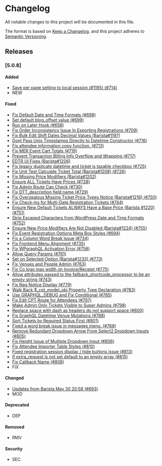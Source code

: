 # Changelog
All notable changes to this project will be documented in this file.

The format is based on [Keep a Changelog](https://keepachangelog.com/en/1.0.0/),
and this project adheres to [Semantic Versioning](https://semver.org/spec/v2.0.0.html).

## Releases

### [5.0.8]

#### Added
 - [Save per page setting to local session (#1195) (#714)](https://github.com/eventespresso/cafe/pull/714)
 - NEW

#### Fixed
 - [Fix Default Date and Time Formats (#698)](https://github.com/eventespresso/cafe/pull/698)
 - [Set default blog_offset value (#699)](https://github.com/eventespresso/cafe/pull/699)
 - [Run  on Later Hook (#658)](https://github.com/eventespresso/cafe/pull/658)
 - [Fix Order Inconsistency Issue In Exporting Registrations (#709)](https://github.com/eventespresso/cafe/pull/709)
 - [Fix Bulk Edit Shift Dates Decimal Values (Barista#1197)](https://github.com/eventespresso/barista/pull/1197)
 - [Dont Pass Unix Timestamps Directly to Datetime Constructor (#716)](https://github.com/eventespresso/cafe/pull/716)
 - [Fix attendee information copy function. (#713)](https://github.com/eventespresso/cafe/pull/713)
 - [Fix MER Event Cart Totals (#719)](https://github.com/eventespresso/cafe/pull/719)
 - [Prevent Transaction Billing Info Overflow and Wrapping (#717)](https://github.com/eventespresso/cafe/pull/717)
 - [EDTR UI Fixes (Barista#1206)](https://github.com/eventespresso/barista/pull/1206)
 - [Fix legacy duplicate datetime and ticket is taxable checkbox (#725)](https://github.com/eventespresso/cafe/pull/725)
 - [Fix Unit Test Calculate Ticket Total (Barista#1208) (#726)](https://github.com/eventespresso/cafe/pull/726)
 - [Fix Missing Price Modifiers (Barista#1202)](https://github.com/eventespresso/barista/pull/1202)
 - [Ensure ALL Tickets Have Prices (#728)](https://github.com/eventespresso/cafe/pull/728)
 - [Fix Admin Route Cap Check (#730)](https://github.com/eventespresso/cafe/pull/730)
 - [Fix DTT_description field name (#729)](https://github.com/eventespresso/cafe/pull/729)
 - [Fix Overzealous Missing Ticket Price Types Notice (Barista#1216) (#750)](https://github.com/eventespresso/cafe/pull/750)
 - [Fix Check-ins for Multi-Date Registration Tickets (#744)](https://github.com/eventespresso/cafe/pull/744)
 - [Ensure New Default Tickets ALWAYS Have a Base Price (Barista #1220) (#751)](https://github.com/eventespresso/cafe/pull/751)
 - [Strip Escaped Characters from WordPress Date and Time Formats (#752)](https://github.com/eventespresso/cafe/pull/752)
 - [Ensure New Price Modifiers Are Not Disabled (Barista#1224) (#755)](https://github.com/eventespresso/cafe/pull/755)
 - [Fix Event Registration Options Meta Box Styles  (#694)](https://github.com/eventespresso/cafe/pull/694)
 - [Fix a Column Word Break Issue (#734)](https://github.com/eventespresso/cafe/pull/734)
 - [Fix Frontend Menu Alignment (#735)](https://github.com/eventespresso/cafe/pull/735)
 - [Fix WPgraphQL Activation Error (#758)](https://github.com/eventespresso/cafe/pull/758)
 - [Allow  Query Params (#761)](https://github.com/eventespresso/cafe/pull/761)
 - [Set  on Selected Option (Barista#1233) (#773)](https://github.com/eventespresso/cafe/pull/773)
 - [Fix Venues and People Admin (#763)](https://github.com/eventespresso/cafe/pull/763)
 - [Fix Co logo max width on Invoice/Receipt (#775)](https://github.com/eventespresso/cafe/pull/775)
 - [Allow attributes passed to the fallback_shortcode_processor to be an empty string (#743)](https://github.com/eventespresso/cafe/pull/743)
 - [Fix Nag Notice Display (#779)](https://github.com/eventespresso/cafe/pull/779)
 - [Walk Back $_cpt_model_obj Property Type Declaration (#783)](https://github.com/eventespresso/cafe/pull/783)
 - [Use GRAPHQL_DEBUG and Fix Conditional (#785)](https://github.com/eventespresso/cafe/pull/785)
 - [Fix Edit CPT Route for Attendees (#797)](https://github.com/eventespresso/cafe/pull/797)
 - [Make Admin Only Tickets Visible to Super Admins (#798)](https://github.com/eventespresso/cafe/pull/798)
 - [Replace space with dash as headers do not support space (#800)](https://github.com/eventespresso/cafe/pull/800)
 - [Fix GraphQL Datetime Venue Mutations (#788)](https://github.com/eventespresso/cafe/pull/788)
 - [Sort Tickets by Required Status First (#801)](https://github.com/eventespresso/cafe/pull/801)
 - [Fixed a word break issue in messages menu. (#768)](https://github.com/eventespresso/cafe/pull/768)
 - [Remove Redundant Dropdown Arrow From Select2 Dropdown Inputs (#805)](https://github.com/eventespresso/cafe/pull/805)
 - [Fix Height Issue of Multiple Dropdown Input (#806)](https://github.com/eventespresso/cafe/pull/806)
 - [Fix Attendee Importer Table Styles (#810)](https://github.com/eventespresso/cafe/pull/810)
 - [Fixed registration session display / hide buttons issue (#813)](https://github.com/eventespresso/cafe/pull/813)
 - [If extra_request is not set default to an empty array (#815)](https://github.com/eventespresso/cafe/pull/815)
 - [Fix Callback Name (#808)](https://github.com/eventespresso/cafe/pull/808)
 - FIX

#### Changed
 - [Updates from Barista May 30 20:58 (#693)](https://github.com/eventespresso/cafe/pull/693)
 - MOD

#### Deprecated
 - DEP

#### Removed
 - RMV

#### Security
 - SEC
